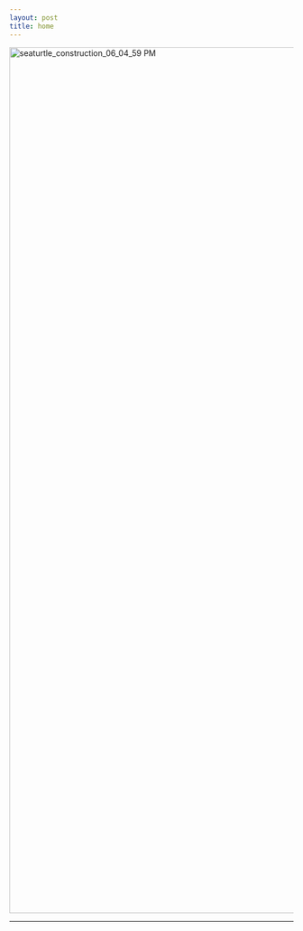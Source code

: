 ```yaml
---
layout: post
title: home
---
```


<img width="1024" height="1536" alt="seaturtle_construction_06_04_59 PM" src="https://github.com/user-attachments/assets/77c196e3-c3d8-4827-af14-6065c95852d6" />

---



